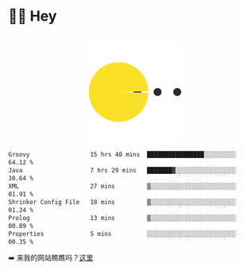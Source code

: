 
# 👋🏻 Hey
<div align="center">
	<br>
	<img src="https://raw.githubusercontent.com/Aniket965/Aniket965/master/pacman.svg?sanitize=true" width="200" height="200">
	<br>
</div>

<!--START_SECTION:waka-->

```text
Groovy                 15 hrs 40 mins  ████████████████░░░░░░░░░   64.12 %
Java                   7 hrs 29 mins   ███████▓░░░░░░░░░░░░░░░░░   30.64 %
XML                    27 mins         ▒░░░░░░░░░░░░░░░░░░░░░░░░   01.91 %
Shrinker Config File   18 mins         ▒░░░░░░░░░░░░░░░░░░░░░░░░   01.24 %
Prolog                 13 mins         ▒░░░░░░░░░░░░░░░░░░░░░░░░   00.89 %
Properties             5 mins          ░░░░░░░░░░░░░░░░░░░░░░░░░   00.35 %
```

<!--END_SECTION:waka-->

 ➡️  来我的网站瞧瞧吗？[这里](https://www.shaolongfei.com)
